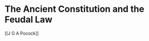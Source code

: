 # The Ancient Constitution and the Feudal Law

[[J G A Pocock]]

<!--
![](J.%20G.%20A.%20Pocock%20-%20The%20Ancient%20Constitution%20and%20the%20Feudal%20Law_%20A%20Study%20of%20English%20Historical%20Thought%20in%20the%20Seventeenth%20Century%20(1987).pdf)
-->